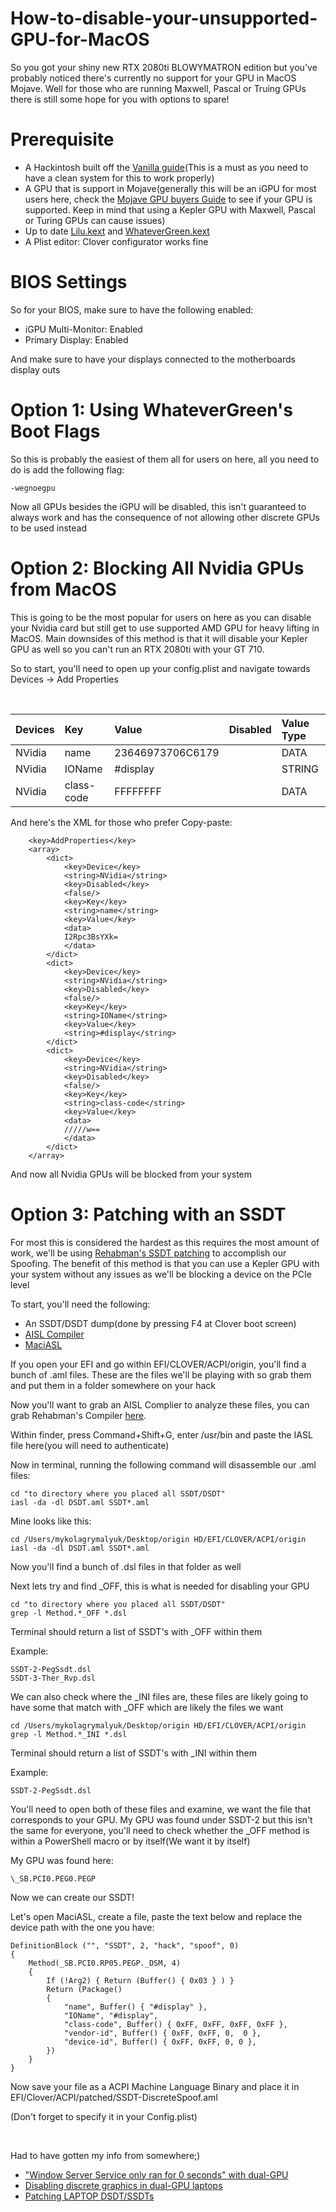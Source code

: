 # How-to-disable-your-unsupported-GPU-for-MacOS
So you got your shiny new RTX  2080ti BLOWYMATRON edition but you've probably noticed there's currently no support for your GPU in MacOS Mojave. Well for those who are running Maxwell, Pascal or Truing GPUs there is still some hope for you with options to spare!

# Prerequisite

* A Hackintosh built off the [Vanilla guide](https://hackintosh.gitbook.io/-r-hackintosh-vanilla-desktop-guide/)(This is a must as you need to have a clean system for this to work properly)
* A GPU that is support in Mojave(generally this will be an iGPU for most users here, check the [Mojave GPU buyers Guide](https://www.reddit.com/r/hackintosh/comments/b91vf5/mojave_gpu_buyers_guide/) to see if your GPU is supported. Keep in mind that using a Kepler GPU with Maxwell, Pascal or Turing GPUs can cause issues)
* Up to date [Lilu.kext](https://github.com/vit9696/Lilu/releases) and [WhateverGreen.kext](https://github.com/acidanthera/WhateverGreen/releases)
* A Plist editor: Clover configurator works fine

# BIOS Settings

So for your BIOS, make sure to have the following enabled:

* iGPU Multi-Monitor: Enabled
* Primary Display: Enabled

And make sure to have your displays connected to the motherboards display outs

# Option 1: Using WhateverGreen's Boot Flags

So this is probably the easiest of them all for users on here, all you need to do is add the following flag:

    -wegnoegpu

Now all GPUs besides the iGPU will be disabled, this isn't guaranteed to always work and has the consequence of not allowing other discrete GPUs to be used instead

# Option 2: Blocking All Nvidia GPUs from MacOS

This is going to be the most popular for users on here as you can disable your Nvidia card but still get to use supported AMD GPU for heavy lifting in MacOS. Main downsides of this method is that it will disable your Kepler GPU as well so you can't run an RTX 2080ti with your GT 710.

So to start, you'll need to open up your config.plist and navigate towards Devices -> Add Properties

&#x200B;

|Devices|Key|Value|Disabled|Value Type|
|:-|:-|:-|:-|:-|
|NVidia|name|23646973706C6179||DATA|
|NVidia|IOName|\#display||STRING|
|NVidia|class-code|FFFFFFFF||DATA|

And here's the XML for those who prefer Copy-paste:

        <key>AddProperties</key>
        <array>
            <dict>
                <key>Device</key>
                <string>NVidia</string>
                <key>Disabled</key>
                <false/>
                <key>Key</key>
                <string>name</string>
                <key>Value</key>
                <data>
                I2Rpc3BsYXk=
                </data>
            </dict>
            <dict>
                <key>Device</key>
                <string>NVidia</string>
                <key>Disabled</key>
                <false/>
                <key>Key</key>
                <string>IOName</string>
                <key>Value</key>
                <string>#display</string>
            </dict>
            <dict>
                <key>Device</key>
                <string>NVidia</string>
                <key>Disabled</key>
                <false/>
                <key>Key</key>
                <string>class-code</string>
                <key>Value</key>
                <data>
                /////w==
                </data>
            </dict>
        </array>

And now all Nvidia GPUs will be blocked from your system

# Option 3: Patching with an SSDT

For most this is considered the hardest as this requires the most amount of work, we'll be using [Rehabman's SSDT patching](https://www.tonymacx86.com/threads/fix-window-server-service-only-ran-for-0-seconds-with-dual-gpu.233092/) to accomplish our Spoofing. The benefit of this method is that you can use a Kepler GPU with your system without any issues as we'll be blocking a device on the PCIe level

To start, you'll need the following:

* An SSDT/DSDT dump(done by pressing F4 at Clover boot screen)
* [AISL Compiler](https://bitbucket.org/RehabMan/acpica/downloads/)
* [MaciASL](https://sourceforge.net/projects/maciasl/)

If you open your EFI and go within EFI/CLOVER/ACPI/origin, you'll find a bunch of .aml files. These are the files we'll be playing with so grab them and put them in a folder somewhere on your hack

Now you'll want to grab an AISL Complier to analyze these files, you can grab Rehabman's Compiler [here](https://bitbucket.org/RehabMan/acpica/downloads/). 

Within finder, press Command+Shift+G, enter /usr/bin and paste the IASL file here(you will need to authenticate)

Now in terminal, running the following command will disassemble our .aml files:

    cd "to directory where you placed all SSDT/DSDT"
    iasl -da -dl DSDT.aml SSDT*.aml

Mine looks like this:

    cd /Users/mykolagrymalyuk/Desktop/origin HD/EFI/CLOVER/ACPI/origin
    iasl -da -dl DSDT.aml SSDT*.aml

Now you'll find a bunch of .dsl files in that folder as well

Next lets try and find \_OFF, this is what is needed for disabling your GPU

    cd "to directory where you placed all SSDT/DSDT"
    grep -l Method.*_OFF *.dsl

Terminal should return a list of SSDT's with \_OFF within them

Example:

    SSDT-2-PegSsdt.dsl
    SSDT-3-Ther_Rvp.dsl

We can also check where the \_INI files are, these files are likely going to have some that match with \_OFF which are likely the files we want

    cd /Users/mykolagrymalyuk/Desktop/origin HD/EFI/CLOVER/ACPI/origin
    grep -l Method.*_INI *.dsl

Terminal should return a list of SSDT's with \_INI within them

Example:

    SSDT-2-PegSsdt.dsl

You'll need to open both of these files and examine, we want the file that corresponds to your GPU. My GPU was found under SSDT-2 but this isn't the same for everyone, you'll need to check whether the \_OFF method is within a PowerShell macro or by itself(We want it by itself)

My GPU was found here:

    \_SB.PCI0.PEG0.PEGP

Now we can create our SSDT! 

Let's open MaciASL, create a file, paste the text below and replace the device path with the one you have:

    DefinitionBlock ("", "SSDT", 2, "hack", "spoof", 0)
    {
        Method(_SB.PCI0.RP05.PEGP._DSM, 4)
        {
            If (!Arg2) { Return (Buffer() { 0x03 } ) }
            Return (Package()
            {
                "name", Buffer() { "#display" },
                "IOName", "#display",
                "class-code", Buffer() { 0xFF, 0xFF, 0xFF, 0xFF },
                "vendor-id", Buffer() { 0xFF, 0xFF, 0,  0 },
                "device-id", Buffer() { 0xFF, 0xFF, 0, 0 },
            })
        }
    }

Now save your file as a ACPI Machine Language Binary and place it in EFI/Clover/ACPI/patched/SSDT-DiscreteSpoof.aml

(Don't forget to specify it in your Config.plist)

&#x200B;

Had to have gotten my info from somewhere;)

* ["Window Server Service only ran for 0 seconds" with dual-GPU](https://www.tonymacx86.com/threads/fix-window-server-service-only-ran-for-0-seconds-with-dual-gpu.233092/)
* [Disabling discrete graphics in dual-GPU laptops](https://www.tonymacx86.com/threads/guide-disabling-discrete-graphics-in-dual-gpu-laptops.163772/)
* [Patching LAPTOP DSDT/SSDTs](https://www.tonymacx86.com/threads/guide-patching-laptop-dsdt-ssdts.152573/)
